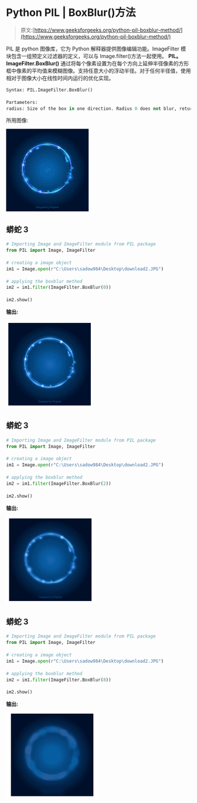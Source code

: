 # Python PIL | BoxBlur()方法

> 原文:[https://www.geeksforgeeks.org/python-pil-boxblur-method/](https://www.geeksforgeeks.org/python-pil-boxblur-method/)

PIL 是 python 图像库，它为 Python 解释器提供图像编辑功能。ImageFilter 模块包含一组预定义过滤器的定义，可以与 Image.filter()方法一起使用。
**PIL。ImageFilter.BoxBlur()** 通过将每个像素设置为在每个方向上延伸半径像素的方形框中像素的平均值来模糊图像。支持任意大小的浮动半径。对于任何半径值，使用相对于图像大小在线性时间内运行的优化实现。

```py
Syntax: PIL.ImageFilter.BoxBlur()

Partameters: 
radius: Size of the box in one direction. Radius 0 does not blur, returns an identical image. Radius 1 takes 1 pixel in each direction, i.e. 9 pixels in total.
```

所用图像:

![](img/09bbea854136dac48ebec09eaf3612ad.png)

## 蟒蛇 3

```py
# Importing Image and ImageFilter module from PIL package 
from PIL import Image, ImageFilter

# creating a image object
im1 = Image.open(r"C:\Users\sadow984\Desktop\download2.JPG")

# applying the boxblur method
im2 = im1.filter(ImageFilter.BoxBlur(0))

im2.show()
```

**输出:**

![](img/44fc528b80635d502242ad2f02f28bda.png)

## 蟒蛇 3

```py
# Importing Image and ImageFilter module from PIL package 
from PIL import Image, ImageFilter

# creating a image object
im1 = Image.open(r"C:\Users\sadow984\Desktop\download2.JPG")

# applying the boxblur method
im2 = im1.filter(ImageFilter.BoxBlur(2))

im2.show()
```

**输出:**

![](img/593ada23506fc81bf795b20f8d5e1a6a.png)

## 蟒蛇 3

```py
# Importing Image and ImageFilter module from PIL package 
from PIL import Image, ImageFilter

# creating a image object
im1 = Image.open(r"C:\Users\sadow984\Desktop\download2.JPG")

# applying the boxblur method
im2 = im1.filter(ImageFilter.BoxBlur(8))

im2.show()
```

**输出:**

![](img/1eb5b07c914082027dad837697bc43cf.png)